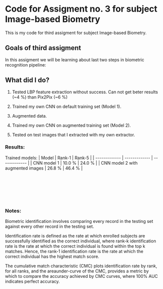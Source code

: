 # Code for Assigment no. 3 for subject Image-based Biometry

This is my code for third assigment for subject Image-based Biometry.

## Goals of third assigment
In this assigment we will be learning about last two steps in biometric recognition pipeline:


## What did I do?
1. Tested LBP feature extraction without success. Can not get beter results (~4 %)  than Pix2Pix (~6 %) 

2. Trained my own CNN on default training set (Model 1).
3. Augmented data.
4. Trained my own CNN on augmented training set (Model 2).

5. Tested on test images that I extracted with my own extractor.

### Results:
Trained models:
| Model  | Rank-1 | Rank-5 |
| ------------- | ------------- | ------------- |
| CNN model 1 | 10.0 % | 24.0 % |
| CNN model 2 with augmented images | 26.8 % | 46.4 % |





<br />
<br />
<br />
<br />
<br />


### Notes:
Biometric identification involves comparing every record in the testing set against every other record in the testing set.

Identification rate is defined as the rate at which enrolled subjects are successfully identified as the correct individual,
where rank-k identification rate is the rate at which the correct individual is found within the top k matches.
Hence, the rank-1 identification rate is the rate at which the correct individual has the highest match score.

The cumulative match characteristic (CMC) plots identification rate by rank, for all ranks, and the areaunder-curve of the CMC, provides a metric by which to compare the accuracy achieved by CMC curves, where 100% AUC indicates perfect accuracy.